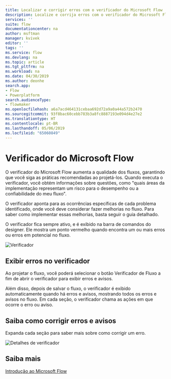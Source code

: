```yaml
---
title: Localizar e corrigir erros com o verificador do Microsoft Flow | Microsoft Docs
description: Localize e corrija erros com o verificador do Microsoft Flow.
services: ''
suite: flow
documentationcenter: na
author: msftman
manager: kvivek
editor: ''
tags: ''
ms.service: flow
ms.devlang: na
ms.topic: article
ms.tgt_pltfrm: na
ms.workload: na
ms.date: 04/30/2019
ms.author: deonhe
search.app:
- Flow
- Powerplatform
search.audienceType:
- flowmaker
ms.openlocfilehash: a6a7acd464131cebaa692d72a9a0a44a572b2470
ms.sourcegitcommit: 93f8bac60cebb783b3a8fc8887193e094d4e27e2
ms.translationtype: HT
ms.contentlocale: pt-BR
ms.lasthandoff: 05/06/2019
ms.locfileid: "65060849"
---
```

# <a name="the-microsoft-flow-checker"></a>Verificador do Microsoft Flow

O verificador do Microsoft Flow aumenta a qualidade dos fluxos, garantindo que você siga as práticas recomendadas ao projetá-los. Quando executa o verificador, você obtém informações sobre questões, como "quais áreas da implementação representam um risco para o desempenho ou a confiabilidade do meu fluxo".

O verificador aponta para as ocorrências específicas de cada problema identificado, onde você deve considerar fazer melhorias no fluxo. Para saber como implementar essas melhorias, basta seguir o guia detalhado.

O verificador fica sempre ativo, e é exibido na barra de comandos do designer. Ele mostra um ponto vermelho quando encontra um ou mais erros ou erros em potencial no fluxo.

![Verificador](media/checker/checker-in-designer.png "Verificador")


## <a name="view-errors-in-the-checker"></a>Exibir erros no verificador

Ao projetar o fluxo, você poderá selecionar o botão Verificador de Fluxo a fim de abrir o verificador para exibir erros e avisos. 

Além disso, depois de salvar o fluxo, o verificador é exibido automaticamente quando há erros e avisos,  mostrando todos os erros e avisos no fluxo. Em cada seção, o verificador chama as ações em que ocorre o erro ou aviso. 

## <a name="learn-to-fix-errors-and-warnings"></a>Saiba como corrigir erros e avisos

Expanda cada seção para saber mais sobre como corrigir um erro.

![Detalhes de verificador](media/checker/checker-detail.png "Detalhes de verificador")

## <a name="learn-more"></a>Saiba mais

[Introdução ao Microsoft Flow](getting-started.md)



